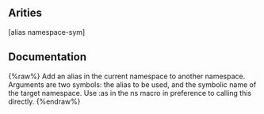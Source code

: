 ## Arities
[alias namespace-sym]

## Documentation
{%raw%}
Add an alias in the current namespace to another
  namespace. Arguments are two symbols: the alias to be used, and
  the symbolic name of the target namespace. Use :as in the ns macro in preference
  to calling this directly.
{%endraw%}
